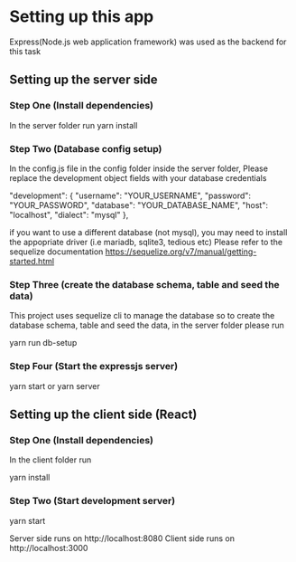 # Setting up this app
Express(Node.js web application framework) was used as the backend for this task

## Setting up the server side
### Step One (Install dependencies)
In the server folder run
yarn install

### Step Two (Database config setup)
In the config.js file in the config folder inside the server folder,
Please replace the development object fields with your database credentials

 "development": {
        "username": "YOUR_USERNAME",
        "password": "YOUR_PASSWORD",
        "database": "YOUR_DATABASE_NAME",
        "host": "localhost",
        "dialect": "mysql"
  },

if you want to use a different database (not mysql), you may need to install the appopriate driver (i.e mariadb, sqlite3, tedious etc) Please refer to the sequelize documentation
https://sequelize.org/v7/manual/getting-started.html



### Step Three (create the database schema, table and seed the data)
This project uses sequelize cli to manage the database  so to create the database schema, table and seed the data,
in the server folder please run

yarn run db-setup


### Step Four (Start the expressjs server)
yarn start or yarn server


## Setting up the client side (React)

### Step One (Install dependencies)
In the client folder run

yarn install

### Step Two (Start development server)
yarn start


Server side runs on http://localhost:8080 
Client side runs on http://localhost:3000 